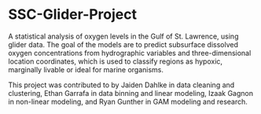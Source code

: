 # SSC-Glider-Project

A statistical analysis of oxygen levels in the Gulf of St. Lawrence, using glider data. The goal of the models are to predict subsurface dissolved oxygen concentrations from hydrographic variables and three-dimensional location coordinates, which is used to classify regions as hypoxic, marginally livable or ideal for marine organisms. 

This project was contributed to by Jaiden Dahlke in data cleaning and clustering, Ethan Garrafa in data binning and linear modeling, Izaak Gagnon in non-linear modeling, and Ryan Gunther in GAM modeling and research.
